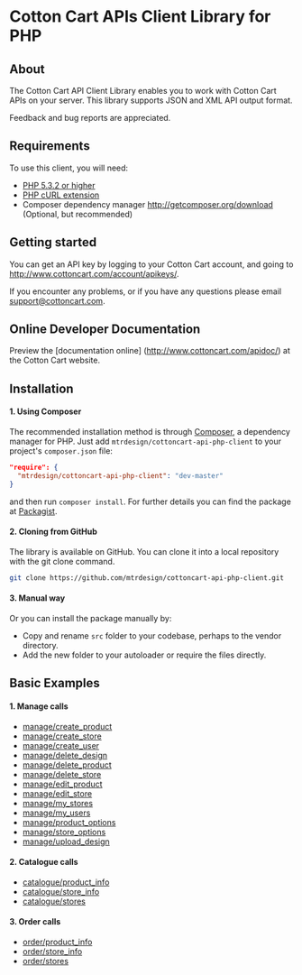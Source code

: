 # Cotton Cart APIs Client Library for PHP #

## About ##
The Cotton Cart API Client Library enables you to work with Cotton Cart APIs on your server. This library supports JSON and XML API output format.

Feedback and bug reports are appreciated.

## Requirements ##
To use this client, you will need:

  * [PHP 5.3.2 or higher](http://www.php.net/)
  * [PHP cURL extension](http://php.net/manual/en/book.curl.php)
  * Composer dependency manager <http://getcomposer.org/download> (Optional, but recommended)
  
## Getting started ##
You can get an API key by logging to your Cotton Cart account, and going to http://www.cottoncart.com/account/apikeys/.

If you encounter any problems, or if you have any questions please email [support@cottoncart.com](mailto:support@cottoncart.com).

## Online Developer Documentation ##
Preview the [documentation online] (http://www.cottoncart.com/apidoc/) at the Cotton Cart website.

## Installation ##

#### 1. Using Composer ####

The recommended installation method is through <a href="http://getcomposer.org/">Composer</a>, a dependency manager for PHP. Just add <code>mtrdesign/cottoncart-api-php-client</code> to your project's <code>composer.json</code> file:

```json
"require": {
  "mtrdesign/cottoncart-api-php-client": "dev-master"
}
```  

and then run <code>composer install</code>. For further details you can find the package at <a href="https://packagist.org/packages/mtrdesign/cottoncart-api-php-client">Packagist</a>. 

#### 2. Cloning from GitHub ####

The library is available on GitHub. You can clone it into a local repository with the git clone command.

```sh
git clone https://github.com/mtrdesign/cottoncart-api-php-client.git
```

#### 3. Manual way  ####

Or you can install the package manually by:

- Copy and rename <code>src</code> folder to your codebase, perhaps to the vendor directory.
- Add the new folder to your autoloader or require the files directly.

## Basic Examples ##

#### 1. Manage calls ####

  * [manage/create_product](examples/manage/create_product.php)
  * [manage/create_store](examples/manage/create_store.php)
  * [manage/create_user](examples/manage/create_user.php)
  * [manage/delete_design](examples/manage/delete_design.php)
  * [manage/delete_product](examples/manage/delete_product.php)
  * [manage/delete_store](examples/manage/delete_store.php)
  * [manage/edit_product](examples/manage/edit_product.php)
  * [manage/edit_store](examples/manage/edit_store.php)
  * [manage/my_stores](examples/manage/my_stores.php)
  * [manage/my_users](examples/manage/my_users.php)
  * [manage/product_options](examples/manage/product_options.php)
  * [manage/store_options](examples/manage/store_options.php)
  * [manage/upload_design](examples/manage/upload_design.php)

#### 2. Catalogue calls ####

  * [catalogue/product_info](examples/catalogue/product_info.php)
  * [catalogue/store_info](examples/catalogue/store_info.php)
  * [catalogue/stores](examples/catalogue/stores.php)

#### 3. Order calls ####

  * [order/product_info](examples/order/calculate.php)
  * [order/store_info](examples/order/checkout.php)
  * [order/stores](examples/order/test_checkout.php)